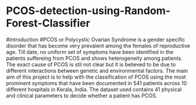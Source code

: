 # PCOS-detection-using-Random-Forest-Classifier
#Introduction
#PCOS or Polycystic Ovarian Syndrome is a gender specific disorder that has become very prevalent among the females of reproductive age. Till date, no uniform set of symptoms have been identified in the patients suffereing from PCOS and shows heterogeneity among patients. The exact cause of PCOS is stil not clear but it is believed to be due to different interactions between genetic and environmental factors. The main aim of this project is to help with the classification of PCOS using the most prominent symptoms that have been documented in 541 patients across 10 different hospitals in Kerala, India. The dataset used contains 41 physical and clinical parameters to decide whether a patient has PCOS.
